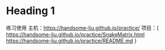 
# Heading 1

练习使用
主机：https://handsome-liu.github.io/practice/
项目：{
https://handsome-liu.github.io/practice/SnakeMatrix.html
https://handsome-liu.github.io/practice/README.md
}

<a href="SnakeMatrix.html"></a>